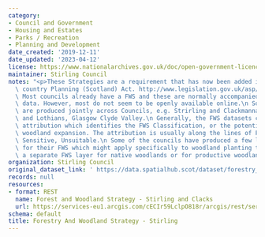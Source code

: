 ```yaml
---
category:
- Council and Government
- Housing and Estates
- Parks / Recreation
- Planning and Development
date_created: '2019-12-11'
date_updated: '2023-04-12'
license: https://www.nationalarchives.gov.uk/doc/open-government-licence/version/3/
maintainer: Stirling Council
notes: "<p>These Strategies are a requirement that has now been added into Town and\
  \ country Planning (Scotland) Act. http://www.legislation.gov.uk/asp/2019/13/part/4/crossheading/forestry-and-woodland-strategy/enacted\n\
  \ Most councils already have a FWS and these are normally accompanied by spatial\
  \ data. However, most do not seem to be openly available online.\n Some of the strategies\
  \ are produced jointly across Councils, e.g. Strirling and Clackmannanshire, Edinburgh\
  \ and Lothians, Glasgow Clyde Valley.\n Generally, the FWS datasets contain similar\
  \ attribution which identifies the FWS Classification, or the potential areas fro\
  \ woodland expansion. The attribution is usually along the lines of Preferred, Potential,\
  \ Sensitive, Unsuitable.\n Some of the councils have produced a few layers of data\
  \ for their FWS which might apply specifically to woodland planting types, e.g.\
  \ a separate FWS layer for native woodlands or for productive woodlands.</p>"
organization: Stirling Council
original_dataset_link: ' https://data.spatialhub.scot/dataset/forestry_and_woodland_strategy-st'
records: null
resources:
- format: REST
  name: Forest and Woodland Strategy - Stirling and Clacks
  url: https://services-eu1.arcgis.com/cECIr59LclpO818r/arcgis/rest/services/forest_and_woodland_strategy/FeatureServer/3/query?outFields=*&where=1%3D1
schema: default
title: Forestry And Woodland Strategy - Stirling
---
```

